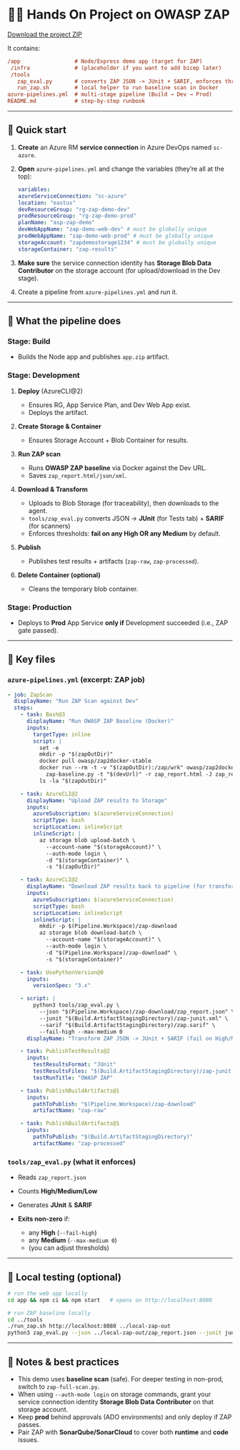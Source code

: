 # ✍🏻 Hands On Project on OWASP ZAP

[Download the project ZIP](sandbox:/mnt/data/owasp-zap-pipeline-demo.zip)

It contains:

```ini
/app                 # Node/Express demo app (target for ZAP)
 /infra              # (placeholder if you want to add bicep later)
 /tools
   zap_eval.py       # converts ZAP JSON -> JUnit + SARIF, enforces thresholds
   run_zap.sh        # local helper to run baseline scan in Docker
azure-pipelines.yml  # multi-stage pipeline (Build → Dev → Prod)
README.md            # step-by-step runbook
```

---

## 🧭 **Quick start**

1. **Create** an Azure RM **service connection** in Azure DevOps named `sc-azure`.
2. **Open** `azure-pipelines.yml` and change the variables (they’re all at the top):

   ```yaml
   variables:
   azureServiceConnection: "sc-azure"
   location: "eastus"
   devResourceGroup: "rg-zap-demo-dev"
   prodResourceGroup: "rg-zap-demo-prod"
   planName: "asp-zap-demo"
   devWebAppName: "zap-demo-web-dev" # must be globally unique
   prodWebAppName: "zap-demo-web-prod" # must be globally unique
   storageAccount: "zapdemostorage1234" # must be globally unique
   storageContainer: "zap-results"
   ```

3. **Make sure** the service connection identity has **Storage Blob Data Contributor** on the storage account (for upload/download in the Dev stage).
4. Create a pipeline from `azure-pipelines.yml` and run it.

---

## 🧱 **What the pipeline does**

### Stage: **Build**

- Builds the Node app and publishes `app.zip` artifact.

### Stage: **Development**

1. **Deploy** (AzureCLI\@2)

   - Ensures RG, App Service Plan, and Dev Web App exist.
   - Deploys the artifact.

2. **Create Storage & Container**

   - Ensures Storage Account + Blob Container for results.

3. **Run ZAP scan**

   - Runs **OWASP ZAP baseline** via Docker against the Dev URL.
   - Saves `zap_report.html/json/xml`.

4. **Download & Transform**

   - Uploads to Blob Storage (for traceability), then downloads to the agent.
   - `tools/zap_eval.py` converts JSON → **JUnit** (for Tests tab) + **SARIF** (for scanners)
   - Enforces thresholds: **fail on any High OR any Medium** by default.

5. **Publish**

   - Publishes test results + artifacts (`zap-raw`, `zap-processed`).

6. **Delete Container (optional)**

   - Cleans the temporary blob container.

### Stage: **Production**

- Deploys to **Prod** App Service **only if** Development succeeded (i.e., ZAP gate passed).

---

## 🔎 **Key files**

### `azure-pipelines.yml` (excerpt: ZAP job)

```yaml
- job: ZapScan
  displayName: "Run ZAP Scan against Dev"
  steps:
    - task: Bash@3
      displayName: "Run OWASP ZAP Baseline (Docker)"
      inputs:
        targetType: inline
        script: |
          set -e
          mkdir -p "$(zapOutDir)"
          docker pull owasp/zap2docker-stable
          docker run --rm -t -v "$(zapOutDir):/zap/wrk" owasp/zap2docker-stable \
            zap-baseline.py -t "$(devUrl)" -r zap_report.html -J zap_report.json -x zap_report.xml -m 5 -d
          ls -la "$(zapOutDir)"

    - task: AzureCLI@2
      displayName: "Upload ZAP results to Storage"
      inputs:
        azureSubscription: $(azureServiceConnection)
        scriptType: bash
        scriptLocation: inlineScript
        inlineScript: |
          az storage blob upload-batch \
            --account-name "$(storageAccount)" \
            --auth-mode login \
            -d "$(storageContainer)" \
            -s "$(zapOutDir)"

    - task: AzureCLI@2
      displayName: "Download ZAP results back to pipeline (for transform/publish)"
      inputs:
        azureSubscription: $(azureServiceConnection)
        scriptType: bash
        scriptLocation: inlineScript
        inlineScript: |
          mkdir -p $(Pipeline.Workspace)/zap-download
          az storage blob download-batch \
            --account-name "$(storageAccount)" \
            --auth-mode login \
            -d "$(Pipeline.Workspace)/zap-download" \
            -s "$(storageContainer)"

    - task: UsePythonVersion@0
      inputs:
        versionSpec: "3.x"

    - script: |
        python3 tools/zap_eval.py \
          --json "$(Pipeline.Workspace)/zap-download/zap_report.json" \
          --junit "$(Build.ArtifactStagingDirectory)/zap-junit.xml" \
          --sarif "$(Build.ArtifactStagingDirectory)/zap.sarif" \
          --fail-high --max-medium 0
      displayName: "Transform ZAP JSON -> JUnit + SARIF (fail on High/Medium)"

    - task: PublishTestResults@2
      inputs:
        testResultsFormat: "JUnit"
        testResultsFiles: "$(Build.ArtifactStagingDirectory)/zap-junit.xml"
        testRunTitle: "OWASP ZAP"

    - task: PublishBuildArtifacts@1
      inputs:
        pathToPublish: "$(Pipeline.Workspace)/zap-download"
        artifactName: "zap-raw"

    - task: PublishBuildArtifacts@1
      inputs:
        pathToPublish: "$(Build.ArtifactStagingDirectory)"
        artifactName: "zap-processed"
```

### `tools/zap_eval.py` (what it enforces)

- Reads `zap_report.json`
- Counts **High/Medium/Low**
- Generates **JUnit** & **SARIF**
- **Exits non-zero** if:

  - any **High** (`--fail-high`)
  - any **Medium** (`--max-medium 0`)
  - (you can adjust thresholds)

---

## 🧪 **Local testing** (optional)

```bash
# run the web app locally
cd app && npm ci && npm start   # opens on http://localhost:8080

# run ZAP baseline locally
cd ../tools
./run_zap.sh http://localhost:8080 ../local-zap-out
python3 zap_eval.py --json ../local-zap-out/zap_report.json --junit junit.xml --sarif zap.sarif --fail-high --max-medium 0
```

---

## 📌 **Notes & best practices**

- This demo uses **baseline scan** (safe). For deeper testing in non-prod, switch to `zap-full-scan.py`.
- When using `--auth-mode login` on storage commands, grant your service connection identity **Storage Blob Data Contributor** on that storage account.
- Keep **prod** behind approvals (ADO environments) and only deploy if ZAP passes.
- Pair ZAP with **SonarQube/SonarCloud** to cover both **runtime** and **code** issues.
